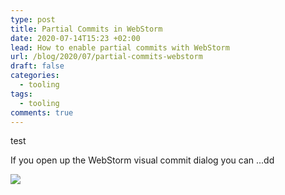 ```yaml
---
type: post
title: Partial Commits in WebStorm
date: 2020-07-14T15:23 +02:00
lead: How to enable partial commits with WebStorm
url: /blog/2020/07/partial-commits-webstorm
draft: false
categories:
  - tooling
tags:
  - tooling
comments: true
---
```

test

If you open up the WebStorm visual commit dialog you can ...dd

![](/blog/assets/img/webstorm-git-no-partialcommit.png)